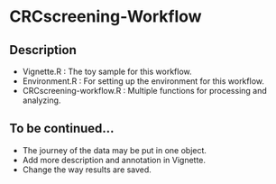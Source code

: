 # CRCscreening-Workflow

## Description
 * Vignette.R : The toy sample for this workflow.
 * Environment.R : For setting up the environment for this workflow.
 * CRCscreening-workflow.R : Multiple functions for processing and analyzing.

## To be continued...
 * The journey of the data may be put in one object.
 * Add more description and annotation in Vignette.
 * Change the way results are saved.
